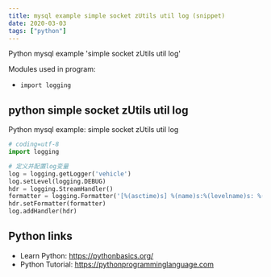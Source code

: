 ```yaml
---
title: mysql example simple socket zUtils util log (snippet)
date: 2020-03-03
tags: ["python"]
---
```

Python mysql example 'simple socket zUtils util log'


Modules used in program: 
* `import logging`

## python simple socket zUtils util log

Python mysql example: simple socket zUtils util log

```python
# coding=utf-8
import logging

# 定义并配置log变量
log = logging.getLogger('vehicle')
log.setLevel(logging.DEBUG)
hdr = logging.StreamHandler()
formatter = logging.Formatter('[%(asctime)s] %(name)s:%(levelname)s: %(message)s')
hdr.setFormatter(formatter)
log.addHandler(hdr)


```

## Python links

- Learn Python: https://pythonbasics.org/
- Python Tutorial: https://pythonprogramminglanguage.com
